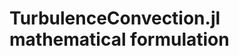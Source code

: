 # TurbulenceConvection.jl mathematical formulation

<!-- TODO: Add introduction to EDMF, including figures & equations -->
